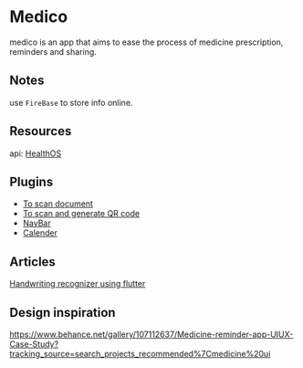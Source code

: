 # Medico

medico is an app that aims to ease the process of medicine prescription, reminders and sharing.

## Notes
use `FireBase` to store info online.

## Resources
api: [HealthOS](https://www.healthos.co/#/home/search)

## Plugins
* [To scan document](https://pub.dev/packages/flutter_genius_scan)
* [To scan and generate QR code](https://pub.dev/packages/qr_flutter)
* [NavBar](https://pub.dev/packages/ff_navigation_bar)
* [Calender](https://github.com/dooboolab/flutter_calendar_carousel)

## Articles
[Handwriting recognizer using flutter](https://medium.com/flutter-community/handwriting-number-recognizer-with-flutter-and-tensorflow-part-i-414157b7574f)

## Design inspiration
https://www.behance.net/gallery/107112637/Medicine-reminder-app-UIUX-Case-Study?tracking_source=search_projects_recommended%7Cmedicine%20ui
